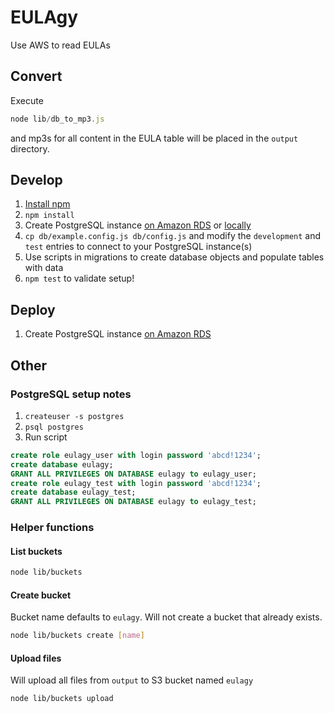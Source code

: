 # EULAgy
Use AWS to read EULAs

## Convert
Execute
```js
node lib/db_to_mp3.js
```
and mp3s for all content in the EULA table will be placed in the `output` directory.

## Develop
1. [Install npm](https://www.npmjs.com/get-npm)
1. `npm install`
1. Create PostgreSQL instance [on Amazon RDS](https://aws.amazon.com/getting-started/tutorials/create-connect-postgresql-db/) or [locally](https://www.postgresql.org/download/)
1. `cp db/example.config.js db/config.js` and modify the `development` and `test` entries to connect to your PostgreSQL instance(s)
1. Use scripts in migrations to create database objects and populate tables with data
1. `npm test` to validate setup!

## Deploy
1. Create PostgreSQL instance [on Amazon RDS](https://aws.amazon.com/getting-started/tutorials/create-connect-postgresql-db/)

## Other
### PostgreSQL setup notes
1. `createuser -s postgres`
1. `psql postgres`
1. Run script
```sql
create role eulagy_user with login password 'abcd!1234';
create database eulagy;
GRANT ALL PRIVILEGES ON DATABASE eulagy to eulagy_user;
create role eulagy_test with login password 'abcd!1234';
create database eulagy_test;
GRANT ALL PRIVILEGES ON DATABASE eulagy to eulagy_test;
```

### Helper functions
#### List buckets
```bash
node lib/buckets
```

#### Create bucket
Bucket name defaults to `eulagy`. Will not create a bucket that already exists.
```bash
node lib/buckets create [name]
```

#### Upload files
Will upload all files from `output` to S3 bucket named `eulagy`
```bash
node lib/buckets upload
```
